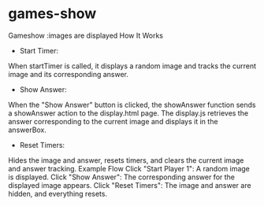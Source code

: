# games-show
Gameshow :images are displayed
How It Works
- Start Timer:

When startTimer is called, it displays a random image and tracks the current image and its corresponding answer.
- Show Answer:

When the "Show Answer" button is clicked, the showAnswer function sends a showAnswer action to the display.html page.
The display.js retrieves the answer corresponding to the current image and displays it in the answerBox.
- Reset Timers:

Hides the image and answer, resets timers, and clears the current image and answer tracking.
Example Flow
Click "Start Player 1":
A random image is displayed.
Click "Show Answer":
The corresponding answer for the displayed image appears.
Click "Reset Timers":
The image and answer are hidden, and everything resets.
